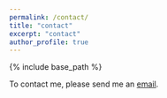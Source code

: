 ```yaml
---
permalink: /contact/
title: "contact"
excerpt: "contact"
author_profile: true
---
```


{% include base_path %}

To contact me, please send me an [email](mailto:morrisbe@iu.edu).